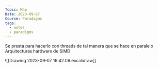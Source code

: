 ```yaml
---
Topic: Map
Date: 2023-09-07
Course: Paradigms
tags:
  - notes
  - paradigms
---
```

Se presta para hacerlo con threads de tal manera que se hace en paralelo
Arquitecturas hardware de SIMD


![[Drawing 2023-09-07 19.42.06.excalidraw]]